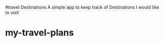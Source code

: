 #travel Destinations
A simple app to keep track of Destinations I would like to visit
# my-travel-plans
